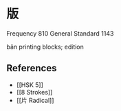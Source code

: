 # 版
Frequency 810
General Standard 1143

bǎn
printing blocks; edition

## References
- [[HSK 5]]
- [[8 Strokes]]
- [[片 Radical]]